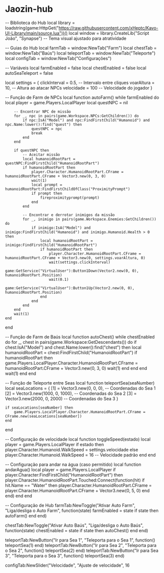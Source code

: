 # Jaozin-hub
-- Biblioteca do Hub
local library = loadstring(game:HttpGet("https://raw.githubusercontent.com/xHeptc/Kavo-UI-Library/main/source.lua"))()
local window = library.CreateLib("Script João", "Synapse") -- Tema visual ajustado para atratividade

-- Guias do Hub
local farmTab = window:NewTab("Farm")
local chestTab = window:NewTab("Baús")
local teleportTab = window:NewTab("Teleporte")
local configTab = window:NewTab("Configurações")

-- Variáveis
local farmEnabled = false
local chestEnabled = false
local autoSeaTeleport = false

local settings = {
    clickInterval = 0.5, -- Intervalo entre cliques
    voarAltura = 10, -- Altura ao atacar NPCs
    velocidade = 100 -- Velocidade do jogador
}

-- Função de Farm de NPCs
local function autoFarm()
    while farmEnabled do
        local player = game.Players.LocalPlayer
        local questNPC = nil

        -- Encontrar NPC de missão
        for _, npc in pairs(game.Workspace.NPCs:GetChildren()) do
            if npc:IsA("Model") and npc:FindFirstChild("Humanoid") and npc.Name:lower():find("quest") then
                questNPC = npc
                break
            end
        end

        if questNPC then
            -- Aceitar missão
            local humanoidRootPart = questNPC:FindFirstChild("HumanoidRootPart")
            if humanoidRootPart then
                player.Character.HumanoidRootPart.CFrame = humanoidRootPart.CFrame + Vector3.new(0, 3, 0)
                wait(1)
                local prompt = humanoidRootPart:FindFirstChildOfClass("ProximityPrompt")
                if prompt then
                    fireproximityprompt(prompt)
                end
            end

            -- Encontrar e derrotar inimigos da missão
            for _, inimigo in pairs(game.Workspace.Enemies:GetChildren()) do
                if inimigo:IsA("Model") and inimigo:FindFirstChild("Humanoid") and inimigo.Humanoid.Health > 0 then
                    local humanoidRootPart = inimigo:FindFirstChild("HumanoidRootPart")
                    if humanoidRootPart then
                        player.Character.HumanoidRootPart.CFrame = humanoidRootPart.CFrame + Vector3.new(0, settings.voarAltura, 0)
                        wait(settings.clickInterval)
                        game:GetService("VirtualUser"):Button1Down(Vector2.new(0, 0), humanoidRootPart.Position)
                        wait(0.1)
                        game:GetService("VirtualUser"):Button1Up(Vector2.new(0, 0), humanoidRootPart.Position)
                    end
                end
            end
        end
        wait(1)
    end
end

-- Função de Farm de Baús
local function autoChest()
    while chestEnabled do
        for _, chest in pairs(game.Workspace:GetDescendants()) do
            if chest:IsA("Model") and chest.Name:lower():find("chest") then
                local humanoidRootPart = chest:FindFirstChild("HumanoidRootPart")
                if humanoidRootPart then
                    game.Players.LocalPlayer.Character.HumanoidRootPart.CFrame = humanoidRootPart.CFrame + Vector3.new(0, 3, 0)
                    wait(1)
                end
            end
        end
        wait(1)
    end
end

-- Função de Teleporte entre Seas
local function teleportSea(seaNumber)
    local seaLocations = {
        [1] = Vector3.new(0, 0, 0), -- Coordenadas do Sea 1
        [2] = Vector3.new(1000, 0, 1000), -- Coordenadas do Sea 2
        [3] = Vector3.new(2000, 0, 2000) -- Coordenadas do Sea 3
    }

    if seaLocations[seaNumber] then
        game.Players.LocalPlayer.Character.HumanoidRootPart.CFrame = CFrame.new(seaLocations[seaNumber])
    end
end

-- Configuração de velocidade
local function toggleSpeed(estado)
    local player = game.Players.LocalPlayer
    if estado then
        player.Character.Humanoid.WalkSpeed = settings.velocidade
    else
        player.Character.Humanoid.WalkSpeed = 16 -- Velocidade padrão
    end
end

-- Configuração para andar na água (caso permitido)
local function andarAgua()
    local player = game.Players.LocalPlayer
    if player.Character:FindFirstChild("HumanoidRootPart") then
        player.Character.HumanoidRootPart.Touched:Connect(function(hit)
            if hit.Name == "Water" then
                player.Character.HumanoidRootPart.CFrame = player.Character.HumanoidRootPart.CFrame + Vector3.new(0, 5, 0)
            end
        end)
    end
end

-- Configuração de Hub
farmTab:NewToggle("Ativar Auto Farm", "Liga/desliga o Auto Farm", function(state)
    farmEnabled = state
    if state then
        autoFarm()
    end
end)

chestTab:NewToggle("Ativar Auto Baús", "Liga/desliga o Auto Baús", function(state)
    chestEnabled = state
    if state then
        autoChest()
    end
end)

teleportTab:NewButton("Ir para Sea 1", "Teleporta para o Sea 1", function()
    teleportSea(1)
end)
teleportTab:NewButton("Ir para Sea 2", "Teleporta para o Sea 2", function()
    teleportSea(2)
end)
teleportTab:NewButton("Ir para Sea 3", "Teleporta para o Sea 3", function()
    teleportSea(3)
end)

configTab:NewSlider("Velocidade", "Ajuste de velocidade", 16
